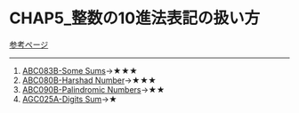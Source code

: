# CHAP5_整数の10進法表記の扱い方

[参考ページ](https://tinyurl.com/s3d5rf3)

---

1. [ABC083B-Some Sums](https://atcoder.jp/contests/abc083/tasks/abc083_b)→★★★
1. [ABC080B-Harshad Number](https://atcoder.jp/contests/abc080/tasks/abc080_b)→★★★
1. [ABC090B-Palindromic Numbers](https://atcoder.jp/contests/abc090/tasks/abc090_b)→★★
1. [AGC025A-Digits Sum](https://atcoder.jp/contests/agc025/tasks/agc025_a)→★
